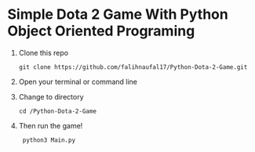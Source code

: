 # Simple Dota 2 Game With Python Object Oriented Programing
1. Clone this repo
    
    ```git clone https://github.com/falihnaufal17/Python-Dota-2-Game.git```

2. Open your terminal or command line

3. Change to directory

    ```cd /Python-Dota-2-Game```

4. Then run the game!

    ``` python3 Main.py```